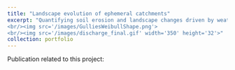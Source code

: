 ```yaml
---
title: "Landscape evolution of ephemeral catchments"
excerpt: "Quantifying soil erosion and landscape changes driven by weather variability 
<br/><img src='/images/GulliesWeibullShape.png'>
<br/><img src='/images/discharge_final.gif' width='350' height='32'>"
collection: portfolio
---
```


Publication related to this project:

